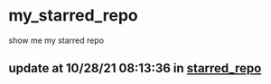 # my_starred_repo
show me my starred repo

update at 10/28/21 08:13:36 in [starred_repo](./index.html)
---

